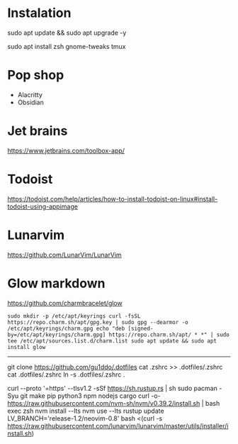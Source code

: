 # Instalation

sudo apt update && sudo apt upgrade -y

sudo apt install zsh gnome-tweaks tmux

# Pop shop

- Alacritty
- Obsidian

# Jet brains

https://www.jetbrains.com/toolbox-app/

# Todoist

https://todoist.com/help/articles/how-to-install-todoist-on-linux#install-todoist-using-appimage

# Lunarvim

https://github.com/LunarVim/LunarVim

# Glow markdown

https://github.com/charmbracelet/glow

`sudo mkdir -p /etc/apt/keyrings
curl -fsSL https://repo.charm.sh/apt/gpg.key | sudo gpg --dearmor -o /etc/apt/keyrings/charm.gpg
echo "deb [signed-by=/etc/apt/keyrings/charm.gpg] https://repo.charm.sh/apt/ * *" | sudo tee /etc/apt/sources.list.d/charm.list
sudo apt update && sudo apt install glow`

--- 

git clone https://github.com/gu1ddo/.dotfiles
cat .zshrc >> .dotfiles/.zshrc
cat .dotfiles/.zshrc
ln -s .dotfiles/.zshrc .

curl --proto '=https' --tlsv1.2 -sSf https://sh.rustup.rs | sh
sudo pacman -Syu git make pip python3 npm nodejs cargo
curl -o- https://raw.githubusercontent.com/nvm-sh/nvm/v0.39.2/install.sh | bash
exec zsh
nvm install --lts
nvm use --lts
rustup update
LV_BRANCH='release-1.2/neovim-0.8' bash <(curl -s https://raw.githubusercontent.com/lunarvim/lunarvim/master/utils/installer/install.sh)

